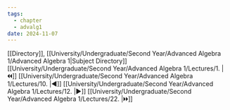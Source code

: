 ```yaml
---
tags:
  - chapter
  - advalg1
date: 2024-11-07
---
```

[[Directory]], [[University/Undergraduate/Second Year/Advanced Algebra 1/Advanced Algebra 1|Subject Directory]]
[[University/Undergraduate/Second Year/Advanced Algebra 1/Lectures/1. |🞀🞀]] [[University/Undergraduate/Second Year/Advanced Algebra 1/Lectures/10. |◀]] [[University/Undergraduate/Second Year/Advanced Algebra 1/Lectures/12. |▶]] [[University/Undergraduate/Second Year/Advanced Algebra 1/Lectures/22. |🞂🞂]]
# 
## 
### 